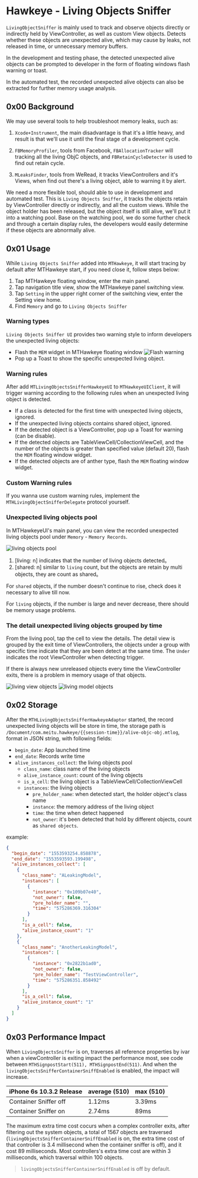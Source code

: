 # Hawkeye - Living Objects Sniffer

`LivingObjectSniffer` is mainly used to track and observe objects directly or indirectly held by ViewController, as well as custom View objects. Detects whether these objects are unexpected alive, which may cause by leaks, not released in time, or unnecessary memory buffers.

In the development and testing phase, the detected unexpected alive objects can be prompted to developer in the form of floating windows flash warning or toast.

In the automated test, the recorded unexpected alive objects can also be extracted for further memory usage analysis.

## 0x00 Background

We may use several tools to help troubleshoot memory leaks, such as:

1. `Xcode+Instrument`, the main disadvantage is that it's a little heavy, and result is that we'll use it until the final stage of a development cycle.

2. `FBMemoryProfiler`, tools from Facebook, `FBAllocationTracker` will tracking all the living ObjC objects, and `FBRetainCycleDetecter` is used to find out retain cycle.

3. `MLeaksFinder`, tools from WeRead, it tracks ViewControllers and it's Views, when find out there's a living object, able to warning it by alert.

We need a more flexible tool, should able to use in development and automated test. This is `Living Objects Sniffer`, it tracks the objects retain by ViewController directly or indirectly, and all the custom views. While the object holder has been released, but the object itself is still alive, we'll put it into a watching pool. Base on the watching pool, we do some further check and through a certain display rules, the developers would easily determine if these objects are abnormally alive.  

## 0x01 Usage

While `Living Objects Sniffer` added into `MTHawkeye`, it will start tracing by default after MTHawkeye start, if you need close it, follow steps below:

1. Tap MTHawkeye floating window, enter the main panel.
2. Tap navigation title view, show the MTHawkeye panel switching view.
3. Tap `Setting` in the upper right corner of the switching view, enter the Setting view home.
4. Find `Memory` and go to `Living Objects Sniffer`

### Warning types

`Living Objects Sniffer UI` provides two warning style to inform developers the unexpected living objects:

- Flash the `MEM` widget in MTHawkeye floating window ![Flash warning](./unexpected-living-objs-flash-warning.gif)
- Pop up a Toast to show the specific unexpected living object.

### Warning rules

After add `MTLivingObjectsSnifferHawkeyeUI` to `MTHawkeyeUIClient`, it will trigger warning according to the following rules when an unexpected living object is detected.

- If a class is detected for the first time with unexpected living objects, ignored.
- If the unexpected living objects contains shared object, ignored.
- If the detected object is a ViewController, pop up a Toast for warning (can be disable).
- If the detected objects are TableViewCell/CollectionViewCell, and the number of the objects is greater than specified value (default 20), flash the `MEM` floating window widget.
- If the detected objects are of anther type, flash the `MEM` floating window widget.

### Custom Warning rules

If you wanna use custom warning rules, implement the `MTHLivingObjectSnifferDelegate` protocol yourself.

### Unexpected living objects pool

In MTHawkeyeUI's main panel, you can view the recorded unexpected living objects pool under `Memory` - `Memory Records`.

![living objects pool](./unexpected-living-objects-pool.png)

1. [living: n] indicates that the number of living objects detected。
2. [shared: n] similar to `living` count, but the objects are retain by multi objects, they are count as shared。

For `shared` objects, if the number doesn't continue to rise, check does it necessary to alive till now.

For `living` objects, if the number is large and never decrease, there should be memory usage problems.

### The detail unexpected living objects grouped by time

From the living pool, tap the cell to view the details. The detail view is grouped by the exit time of ViewControllers, the objects under a group with specific time indicate that they are been detect at the same time. The `Under` indicates the root ViewController when detecting trigger.

If there is always new unreleased objects every time the ViewController exits, there is a problem in memory usage of that objects.

![living view objects](./unexpected-living-objects-detail-views.png) ![living model objects](./unexpected-living-objects-detail-models.png)

## 0x02 Storage

After the `MTHLivingObjectsSnifferHawkeyeAdaptor` started, the record unexpected living objects will be store in time, the storage path is `/Document/com.meitu.hawkeye/{{session-time}}/alive-objc-obj.mtlog`, format in JSON string, with following fields:

- `begin_date`: App launched time
- `end_date`: Records write time
- `alive_instances_collect`: the living objects pool
  - `class_name`: class name of the living objects
  - `alive_instance_count`: count of the living objects
  - `is_a_cell`: the living object is a TableViewCell/CollectionViewCell
  - `instances`: the living objects
    - `pre_holder_name`: when detected start, the holder object's class name
    - `instance`: the memory address of the living object
    - `time`: the time when detect happened
    - `not_owner`: it's been detected that hold by different objects, count as `shared objects`.

example:

```json
{
  "begin_date": "1553593254.858878",
  "end_date": "1553593593.199498",
  "alive_instances_collect": [
    {
      "class_name": "ALeakingModel",
      "instances": [
        {
          "instance": "0x109b07e40",
          "not_owner": false,
          "pre_holder_name": "",
          "time": "575286369.316304"
        }
      ],
      "is_a_cell": false,
      "alive_instance_count": "1"
    },
    {
      "class_name": "AnotherLeakingModel",
      "instances": [
        {
          "instance": "0x2822b1ad0",
          "not_owner": false,
          "pre_holder_name": "TestViewController",
          "time": "575286351.858492"
        }
      ],
      "is_a_cell": false,
      "alive_instance_count": "1"
    }
  ]
}
```

## 0x03 Performance Impact

When `LivingObjectsSniffer` is on, traverses all reference properties by ivar when a viewController is exiting impact the performance most, see code between `MTHSignpostStart(511), MTHSignpostEnd(511)`. And when the `livingObjectsSnifferContainerSniffEnabled` is enabled, the impact will increase.

| iPhone 6s 10.3.2 Release | average (510) | max (510) |
| --- | --- | --- |
| Container Sniffer off | 1.12ms | 3.39ms  |
| Container Sniffer on | 2.74ms | 89ms |

The maximum extra time cost cocurs when a complex controller exits, after filtering out the system objects, a total of 1567 objects are traversed (`livingObjectsSnifferContainerSniffEnabled` is on, the extra time cost of that controller is 3.4 millisecond when the container sniffer is off), and it cost 89 milliseconds. Most controllers's extra time cost are within 3 milliseconds, which traversal within 100 objects.

> `livingObjectsSnifferContainerSniffEnabled` is off by default.